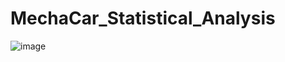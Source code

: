 # MechaCar_Statistical_Analysis


![image](https://user-images.githubusercontent.com/78935551/121794522-dad89900-cbd6-11eb-9317-866179851365.png)
